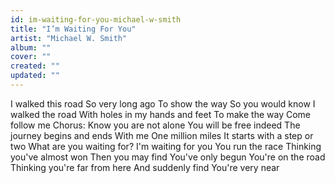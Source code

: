 ```yaml
---
id: im-waiting-for-you-michael-w-smith
title: "I’m Waiting For You"
artist: "Michael W. Smith"
album: ""
cover: ""
created: ""
updated: ""
---
```


I walked this road
So very long ago
To show the way
So you would know
I walked the road
With holes in my hands and feet
To make the way
Come follow me
Chorus:
Know you are not alone
You will be free indeed
The journey begins and ends
With me
One million miles
It starts with a step or two
What are you waiting for?
I'm waiting for you
You run the race
Thinking you've almost won
Then you may find
You've only begun
You're on the road
Thinking you're far from here
And suddenly find
You're very near